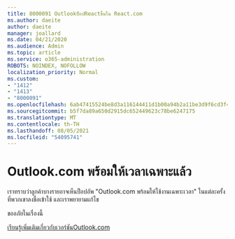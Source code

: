 ```yaml
---
title: 8000091 Outlookป็อปReactขึ้นใน React.com
ms.author: daeite
author: daeite
manager: joallard
ms.date: 04/21/2020
ms.audience: Admin
ms.topic: article
ms.service: o365-administration
ROBOTS: NOINDEX, NOFOLLOW
localization_priority: Normal
ms.custom:
- "1412"
- "1413"
- "8000091"
ms.openlocfilehash: 6ab47415524be8d3a116144411d1b00a94b2a11be3d9f6cd3f4a755b235bf2c4
ms.sourcegitcommit: b5f7da89a650d2915dc652449623c78be6247175
ms.translationtype: MT
ms.contentlocale: th-TH
ms.lasthandoff: 08/05/2021
ms.locfileid: "54095741"
---
```

# <a name="outlookcom-is-ready-for-prime-time"></a>Outlook.com พร้อมให้เวลาเฉพาะแล้ว

เราทราบว่าลูกค้าบางรายอาจเห็นป็อปอัพ "Outlook.com พร้อมให้ใช้งานเฉพาะเวลา" ในแต่ละครั้งที่พวกเขาลงชื่อเข้าใช้ และเราพยายามแก้ไข

ขออภัยในเรื่องนี้

[เรียนรู้เพิ่มเติมเกี่ยวกับเวอร์ชันOutlook.com](https://support.office.com/article/40676ad0-c831-45ac-a023-5be633be798d?wt.mc_id=Office_Outlook_com_Alchemy)